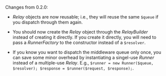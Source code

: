 Changes from 0.2.0:

- _Relay_ objects are now reusable; i.e., they will reuse the same `$queue` if you dispatch through them again.

- You should now create the _Relay_ object through the _RelayBuilder_ instead of creating it directly. If you create it directly, you will need to pass a _RunnerFactory_ to the constructor instead of a `$resolver`.

- If you know you want to dispatch the middleware queue only once, you can save some minor overhead by instantiating a singel-use _Runner_ instead of a multiple-use _Relay_. E.g., `$runner = new Runner($queue, $resolver); $response = $runner($request, $response);`.
